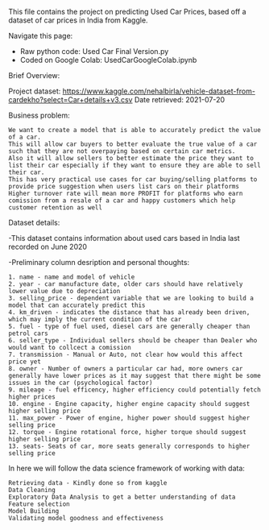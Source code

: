 This file contains the project on predicting Used Car Prices, based off a dataset of car prices in India from Kaggle.

Navigate this page:
 - Raw python code: Used Car Final Version.py
 - Coded on Google Colab: UsedCarGoogleColab.ipynb

    
        
        
Brief Overview:

Project dataset: https://www.kaggle.com/nehalbirla/vehicle-dataset-from-cardekho?select=Car+details+v3.csv
Date retrieved: 2021-07-20

Business problem: 
    
    We want to create a model that is able to accurately predict the value of a car. 
    This will allow car buyers to better evaluate the true value of a car such that they are not overpaying based on certain car metrics.
    Also it will allow sellers to better estimate the price they want to list their car especially if they want to ensure they are able to sell their car.
    This has very practical use cases for car buying/selling platforms to provide price suggestion when users list cars on their platforms
    Higher turnover rate will mean more PROFIT for platforms who earn comission from a resale of a car and happy customers which help customer retention as well
        
Dataset details:

-This dataset contains information about used cars based in India last recorded on June 2020

-Preliminary column desription and personal thoughts:

    1. name - name and model of vehicle
    2. year - car manufacture date, older cars should have relatively lower value due to depreciation
    3. selling_price - dependent variable that we are looking to build a model that can accurately predict this
    4. km_driven - indicates the distance that has already been driven, which may imply the current condition of the car
    5. fuel - type of fuel used, diesel cars are generally cheaper than petrol cars
    6. seller_type - Individual sellers should be cheaper than Dealer who would want to collcect a comission
    7. transmission - Manual or Auto, not clear how would this affect price yet
    8. owner - Number of owners a particular car had, more owners car generally have lower prices as it may suggest that there might be some issues in the car (psychological factor)
    9. mileage - fuel efficency, higher efficiency could potentially fetch higher prices
    10. engine - Engine capacity, higher engine capacity should suggest higher selling price
    11. max_power - Power of engine, higher power should suggest higher selling price
    12. torque - Engine rotational force, higher torque should suggest higher selling price
    13. seats- Seats of car, more seats generally corresponds to higher selling price

In here we will follow the data science framework of working with data:

    Retrieving data - Kindly done so from kaggle
    Data Cleaning
    Exploratory Data Analysis to get a better understanding of data
    Feature selection 
    Model Building
    Validating model goodness and effectiveness
